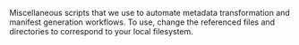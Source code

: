 Miscellaneous scripts that we use to automate metadata transformation and manifest 
generation workflows. To use, change the referenced files and directories to 
correspond to your local filesystem.